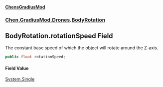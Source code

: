 #### [ChensGradiusMod](index 'index')
### [Chen.GradiusMod.Drones](Y_iPobZkdIiJ9feSuBjDaQ 'Chen.GradiusMod.Drones').[BodyRotation](cavriQuBntm0cE4AZ1RD+w 'Chen.GradiusMod.Drones.BodyRotation')
## BodyRotation.rotationSpeed Field
The constant base speed of which the object will rotate around the Z-axis.  
```csharp
public float rotationSpeed;
```
#### Field Value
[System.Single](https://docs.microsoft.com/en-us/dotnet/api/System.Single 'System.Single')
